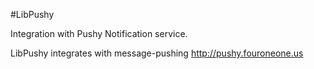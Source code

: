 #LibPushy

Integration with Pushy Notification service.

LibPushy integrates with message-pushing http://pushy.fouroneone.us
